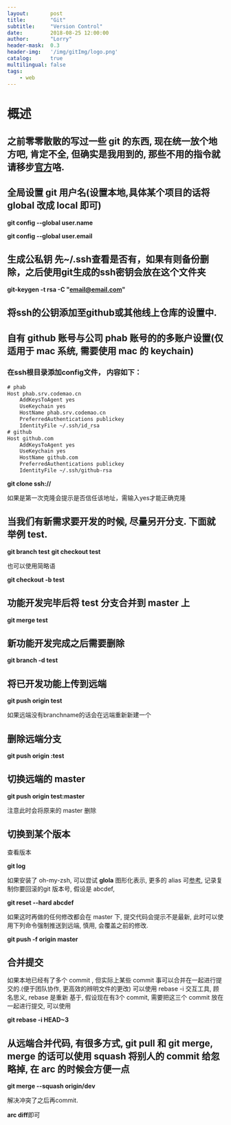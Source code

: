 ```yaml
---
layout:       post
title:        "Git"
subtitle:     "Version Control"
date:         2018-08-25 12:00:00
author:       "Lorry"
header-mask:  0.3
header-img:   '/img/gitImg/logo.png'
catalog:      true
multilingual: false
tags:
    - web
---
```

# 概述
## 之前零零散散的写过一些 git 的东西, 现在统一放个地方吧, 肯定不全, 但确实是我用到的, 那些不用的指令就请移步[官方](https://git-scm.com/docs)咯.

## 全局设置 git 用户名(设置本地,具体某个项目的话将 global 改成 local 即可)
**git config --global user.name**

**git config --global user.email**

## 生成公私钥 先~/.ssh查看是否有，如果有则备份删除，之后使用git生成的ssh密钥会放在这个文件夹

**git-keygen -t rsa -C "email@email.com"**

## 将ssh的公钥添加至github或其他线上仓库的设置中.

## 自有 github 账号与公司 phab 账号的的多账户设置(仅适用于 mac 系统, 需要使用 mac 的 keychain)

### 在ssh根目录添加config文件， 内容如下：
```txt
# phab
Host phab.srv.codemao.cn
    AddKeysToAgent yes
    UseKeychain yes
    HostName phab.srv.codemao.cn
    PreferredAuthentications publickey
    IdentityFile ~/.ssh/id_rsa
# github
Host github.com
    AddKeysToAgent yes
    UseKeychain yes
    HostName github.com
    PreferredAuthentications publickey
    IdentityFile ~/.ssh/github-rsa
```

**git clone ssh://**

如果是第一次克隆会提示是否信任该地址，需输入yes才能正确克隆

## 当我们有新需求要开发的时候, 尽量另开分支. 下面就举例 test.

**git branch test**
**git checkout test**

也可以使用简略语

**git checkout -b test**

## 功能开发完毕后将 test 分支合并到 master 上

**git merge test**

## 新功能开发完成之后需要删除

**git branch -d test**

## 将已开发功能上传到远端

**git push origin test**

如果远端没有branchname的话会在远端重新新建一个

## 删除远端分支

**git push origin :test**

## 切换远端的 master

**git push origin test:master**

注意此时会将原来的 master 删除

## 切换到某个版本

查看版本

**git log**

如果安装了 oh-my-zsh, 可以尝试 **glola** 图形化表示, 更多的 alias 可[参考](https://github.com/robbyrussell/oh-my-zsh/blob/master/plugins/git/git.plugin.zsh), 记录复制你要回滚的git 版本号, 假设是 abcdef,

**git reset --hard abcdef**

如果这时再做的任何修改都会在 master 下, 提交代码会提示不是最新, 此时可以使用下列命令强制推送到远端, 慎用, 会覆盖之前的修改.

**git push -f origin master**

## 合并提交

如果本地已经有了多个 commit , 但实际上某些 commit 事可以合并在一起进行提交的.(便于团队协作, 更高效的辨明文件的更改) 可以使用 rebase -i 交互工具, 顾名思义, rebase 是重新 基于, 假设现在有3个 commit, 需要把这三个 commit 放在一起进行提交, 可以使用

**git rebase -i HEAD~3**

## 从远端合并代码, 有很多方式, git pull 和 git merge, merge 的话可以使用 squash 将别人的 commit 给忽略掉, 在 arc 的时候会方便一点

**git merge --squash origin/dev**

解决冲突了之后再commit.

**arc diff**即可


